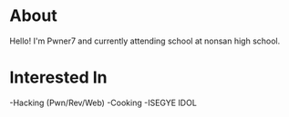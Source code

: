# About

Hello! I'm Pwner7 and currently attending school at nonsan high school.

# Interested In
-Hacking (Pwn/Rev/Web)
-Cooking
-ISEGYE IDOL